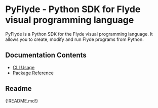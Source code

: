 # PyFlyde - Python SDK for Flyde visual programming language

PyFlyde is a Python SDK for the Flyde visual programming language. It allows you to create, modify and run Flyde programs from Python.

## Documentation Contents

* [CLI Usage](usage)
* [Package Reference](reference.md)

## Readme

{!README.md!}
